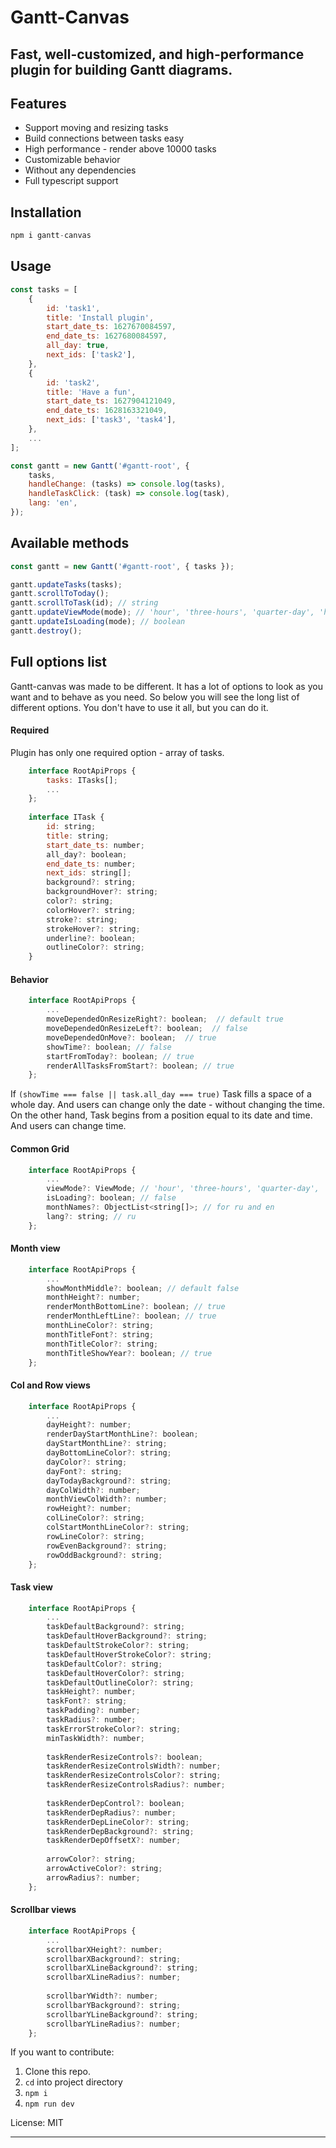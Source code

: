 # Gantt-Canvas
## Fast, well-customized, and high-performance plugin for building Gantt diagrams.

## Features
- Support moving and resizing tasks
- Build connections between tasks easy
- High performance - render above 10000 tasks
- Customizable behavior
- Without any dependencies
- Full typescript support

## Installation

```js
npm i gantt-canvas
```

## Usage

```js
const tasks = [
	{
		id: 'task1',
		title: 'Install plugin',
		start_date_ts: 1627670084597,
		end_date_ts: 1627680084597,
		all_day: true,
		next_ids: ['task2'],
	},
	{
		id: 'task2',
		title: 'Have a fun',
		start_date_ts: 1627904121049,
		end_date_ts: 1628163321049,
		next_ids: ['task3', 'task4'],
	},
	...
];

const gantt = new Gantt('#gantt-root', {
	tasks,
	handleChange: (tasks) => console.log(tasks),
	handleTaskClick: (task) => console.log(task),
	lang: 'en',
});
```

## Available  methods
```js
const gantt = new Gantt('#gantt-root', { tasks });

gantt.updateTasks(tasks);
gantt.scrollToToday();
gantt.scrollToTask(id); // string
gantt.updateViewMode(mode); // 'hour', 'three-hours', 'quarter-day', 'half-day', 'day', 'week' or 'month
gantt.updateIsLoading(mode); // boolean
gantt.destroy();
```

## Full options list
Gantt-canvas was made to be different. It has a lot of options to look as you want and to behave as you need. So below you will see the long list of different options. You don't have to use it all, but you can do it.

#### Required
Plugin has only one required option - array of tasks.
```js
    interface RootApiProps {
        tasks: ITasks[];
        ...
    };
    
    interface ITask {
        id: string;
    	title: string;
    	start_date_ts: number;
    	all_day?: boolean;
    	end_date_ts: number;
    	next_ids: string[];
    	background?: string;
    	backgroundHover?: string;
    	color?: string;
    	colorHover?: string;
    	stroke?: string;
    	strokeHover?: string;
    	underline?: boolean;
    	outlineColor?: string;
    }
```

#### Behavior
```js
    interface RootApiProps {
        ...
        moveDependedOnResizeRight?: boolean;  // default true
    	moveDependedOnResizeLeft?: boolean;  // false
    	moveDependedOnMove?: boolean;  // true
    	showTime?: boolean; // false 
    	startFromToday?: boolean; // true
    	renderAllTasksFromStart?: boolean; // true
    };
```
If ``(showTime === false || task.all_day === true)`` Task fills a space of a whole day. And users can change only the date - without changing the time. On the other hand, Task begins from a position equal to its date and time. And users can change time.

#### Common Grid
```js
    interface RootApiProps {
        ...
        viewMode?: ViewMode; // 'hour', 'three-hours', 'quarter-day', 'half-day', 'day' | 'week' | 'month'. Default day
    	isLoading?: boolean; // false
    	monthNames?: ObjectList<string[]>; // for ru and en
    	lang?: string; // ru
    };
```
#### Month view
```js
    interface RootApiProps {
        ...
        showMonthMiddle?: boolean; // default false
    	monthHeight?: number;
    	renderMonthBottomLine?: boolean; // true
    	renderMonthLeftLine?: boolean; // true
    	monthLineColor?: string;
    	monthTitleFont?: string;
    	monthTitleColor?: string;
    	monthTitleShowYear?: boolean; // true
    };
```
#### Col and Row views
```js
    interface RootApiProps {
        ...
        dayHeight?: number;
    	renderDayStartMonthLine?: boolean;
    	dayStartMonthLine?: string;
    	dayBottomLineColor?: string;
    	dayColor?: string;
    	dayFont?: string;
    	dayTodayBackground?: string;
    	dayColWidth?: number;
    	monthViewColWidth?: number;
    	rowHeight?: number;
    	colLineColor?: string;
    	colStartMonthLineColor?: string;
    	rowLineColor?: string;
    	rowEvenBackground?: string;
    	rowOddBackground?: string;
    };
```
#### Task view
```js
    interface RootApiProps {
        ...
        taskDefaultBackground?: string;
    	taskDefaultHoverBackground?: string;
    	taskDefaultStrokeColor?: string;
    	taskDefaultHoverStrokeColor?: string;
    	taskDefaultColor?: string;
    	taskDefaultHoverColor?: string;
    	taskDefaultOutlineColor?: string;
    	taskHeight?: number;
    	taskFont?: string;
    	taskPadding?: number;
    	taskRadius?: number;
    	taskErrorStrokeColor?: string;
    	minTaskWidth?: number;
    
    	taskRenderResizeControls?: boolean;
    	taskRenderResizeControlsWidth?: number;
    	taskRenderResizeControlsColor?: string;
    	taskRenderResizeControlsRadius?: number;
    
    	taskRenderDepControl?: boolean;
    	taskRenderDepRadius?: number;
    	taskRenderDepLineColor?: string;
    	taskRenderDepBackground?: string;
    	taskRenderDepOffsetX?: number;
    
    	arrowColor?: string;
    	arrowActiveColor?: string;
    	arrowRadius?: number;
    };
```
#### Scrollbar views
```js
    interface RootApiProps {
        ...
        scrollbarXHeight?: number;
    	scrollbarXBackground?: string;
    	scrollbarXLineBackground?: string;
    	scrollbarXLineRadius?: number;
    
    	scrollbarYWidth?: number;
    	scrollbarYBackground?: string;
    	scrollbarYLineBackground?: string;
    	scrollbarYLineRadius?: number;
    };
```
If you want to contribute:

1. Clone this repo.
2. `cd` into project directory
3. `npm i`
4. `npm run dev`

License: MIT

------------------